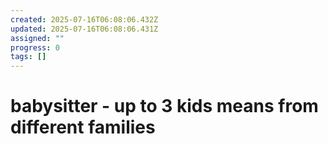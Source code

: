 ```yaml
---
created: 2025-07-16T06:08:06.432Z
updated: 2025-07-16T06:08:06.431Z
assigned: ""
progress: 0
tags: []
---
```


# babysitter - up to 3 kids means from different families
